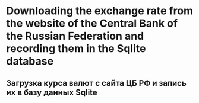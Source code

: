 # Downloading the exchange rate from the website of the Central Bank of the Russian Federation and recording them in the Sqlite database  
Загрузка курса валют с сайта ЦБ РФ и запись их в базу данных Sqlite
  ---
